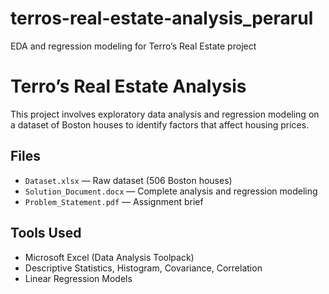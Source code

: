 # terros-real-estate-analysis_perarul
EDA and regression modeling for Terro’s Real Estate project

# Terro’s Real Estate Analysis

This project involves exploratory data analysis and regression modeling on a dataset of Boston houses to identify factors that affect housing prices.

## Files
- `Dataset.xlsx` — Raw dataset (506 Boston houses)
- `Solution_Document.docx` — Complete analysis and regression modeling
- `Problem_Statement.pdf` — Assignment brief

## Tools Used
- Microsoft Excel (Data Analysis Toolpack)
- Descriptive Statistics, Histogram, Covariance, Correlation
- Linear Regression Models
